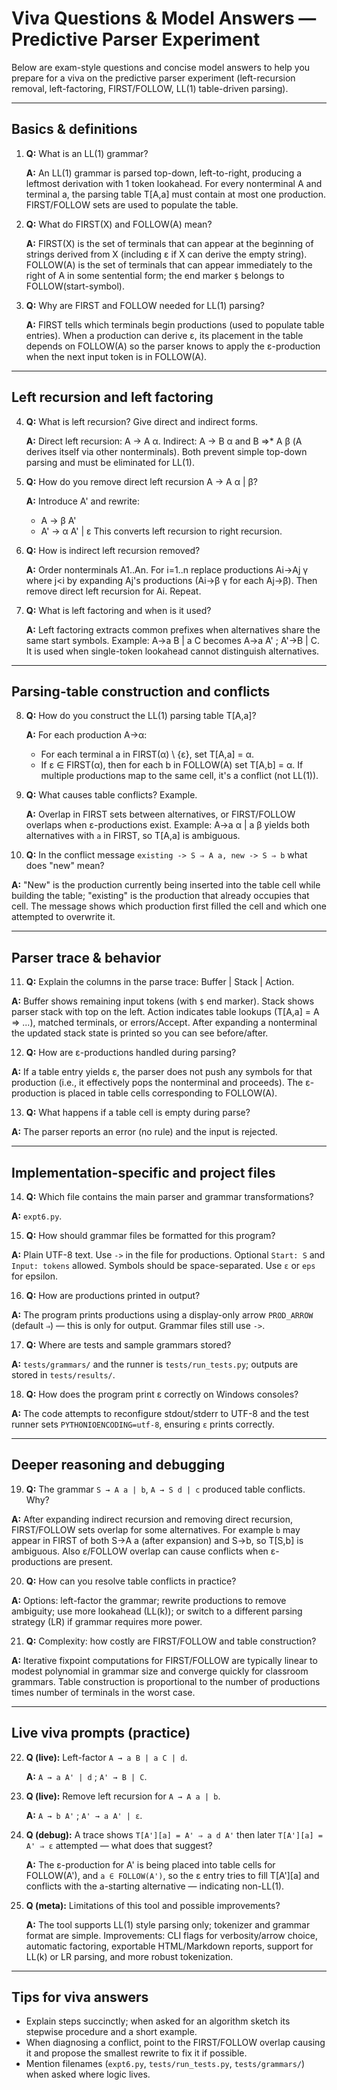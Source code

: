# Viva Questions & Model Answers — Predictive Parser Experiment

Below are exam-style questions and concise model answers to help you prepare for a viva on the predictive parser experiment (left-recursion removal, left-factoring, FIRST/FOLLOW, LL(1) table-driven parsing).

---

## Basics & definitions

1. **Q:** What is an LL(1) grammar?

   **A:** An LL(1) grammar is parsed top-down, left-to-right, producing a leftmost derivation with 1 token lookahead. For every nonterminal A and terminal a, the parsing table T[A,a] must contain at most one production. FIRST/FOLLOW sets are used to populate the table.

2. **Q:** What do FIRST(X) and FOLLOW(A) mean?

   **A:** FIRST(X) is the set of terminals that can appear at the beginning of strings derived from X (including ε if X can derive the empty string). FOLLOW(A) is the set of terminals that can appear immediately to the right of A in some sentential form; the end marker `$` belongs to FOLLOW(start-symbol).

3. **Q:** Why are FIRST and FOLLOW needed for LL(1) parsing?

   **A:** FIRST tells which terminals begin productions (used to populate table entries). When a production can derive ε, its placement in the table depends on FOLLOW(A) so the parser knows to apply the ε-production when the next input token is in FOLLOW(A).

---

## Left recursion and left factoring

4. **Q:** What is left recursion? Give direct and indirect forms.

   **A:** Direct left recursion: A → A α. Indirect: A → B α and B ⇒* A β (A derives itself via other nonterminals). Both prevent simple top-down parsing and must be eliminated for LL(1).

5. **Q:** How do you remove direct left recursion A → A α | β?

   **A:** Introduce A' and rewrite:
   - A → β A'
   - A' → α A' | ε
   This converts left recursion to right recursion.

6. **Q:** How is indirect left recursion removed?

   **A:** Order nonterminals A1..An. For i=1..n replace productions Ai→Aj γ where j<i by expanding Aj's productions (Ai→β γ for each Aj→β). Then remove direct left recursion for Ai. Repeat.

7. **Q:** What is left factoring and when is it used?

   **A:** Left factoring extracts common prefixes when alternatives share the same start symbols. Example: A→a B | a C becomes A→a A' ; A'→B | C. It is used when single-token lookahead cannot distinguish alternatives.

---

## Parsing-table construction and conflicts

8. **Q:** How do you construct the LL(1) parsing table T[A,a]?

   **A:** For each production A→α:
   - For each terminal a in FIRST(α) \ {ε}, set T[A,a] = α.
   - If ε ∈ FIRST(α), then for each b in FOLLOW(A) set T[A,b] = α.
   If multiple productions map to the same cell, it's a conflict (not LL(1)).

9. **Q:** What causes table conflicts? Example.

   **A:** Overlap in FIRST sets between alternatives, or FIRST/FOLLOW overlaps when ε-productions exist. Example: A→a α | a β yields both alternatives with `a` in FIRST, so T[A,a] is ambiguous.

10. **Q:** In the conflict message `existing -> S ⇒ A a, new -> S ⇒ b` what does "new" mean?

   **A:** "New" is the production currently being inserted into the table cell while building the table; "existing" is the production that already occupies that cell. The message shows which production first filled the cell and which one attempted to overwrite it.

---

## Parser trace & behavior

11. **Q:** Explain the columns in the parse trace: Buffer | Stack | Action.

   **A:** Buffer shows remaining input tokens (with `$` end marker). Stack shows parser stack with top on the left. Action indicates table lookups (T[A,a] = A ⇒ ...), matched terminals, or errors/Accept. After expanding a nonterminal the updated stack state is printed so you can see before/after.

12. **Q:** How are ε-productions handled during parsing?

   **A:** If a table entry yields ε, the parser does not push any symbols for that production (i.e., it effectively pops the nonterminal and proceeds). The ε-production is placed in table cells corresponding to FOLLOW(A).

13. **Q:** What happens if a table cell is empty during parse?

   **A:** The parser reports an error (no rule) and the input is rejected.

---

## Implementation-specific and project files

14. **Q:** Which file contains the main parser and grammar transformations?

   **A:** `expt6.py`.

15. **Q:** How should grammar files be formatted for this program?

   **A:** Plain UTF-8 text. Use `->` in the file for productions. Optional `Start: S` and `Input: tokens` allowed. Symbols should be space-separated. Use `ε` or `eps` for epsilon.

16. **Q:** How are productions printed in output?

   **A:** The program prints productions using a display-only arrow `PROD_ARROW` (default `⇒`) — this is only for output. Grammar files still use `->`.

17. **Q:** Where are tests and sample grammars stored?

   **A:** `tests/grammars/` and the runner is `tests/run_tests.py`; outputs are stored in `tests/results/`.

18. **Q:** How does the program print ε correctly on Windows consoles?

   **A:** The code attempts to reconfigure stdout/stderr to UTF-8 and the test runner sets `PYTHONIOENCODING=utf-8`, ensuring `ε` prints correctly.

---

## Deeper reasoning and debugging

19. **Q:** The grammar `S → A a | b`, `A → S d | c` produced table conflicts. Why?

   **A:** After expanding indirect recursion and removing direct recursion, FIRST/FOLLOW sets overlap for some alternatives. For example `b` may appear in FIRST of both S→A a (after expansion) and S→b, so T[S,b] is ambiguous. Also ε/FOLLOW overlap can cause conflicts when ε-productions are present.

20. **Q:** How can you resolve table conflicts in practice?

   **A:** Options: left-factor the grammar; rewrite productions to remove ambiguity; use more lookahead (LL(k)); or switch to a different parsing strategy (LR) if grammar requires more power.

21. **Q:** Complexity: how costly are FIRST/FOLLOW and table construction?

   **A:** Iterative fixpoint computations for FIRST/FOLLOW are typically linear to modest polynomial in grammar size and converge quickly for classroom grammars. Table construction is proportional to the number of productions times number of terminals in the worst case.

---

## Live viva prompts (practice)

22. **Q (live):** Left-factor `A → a B | a C | d`.

    **A:** `A → a A' | d` ; `A' → B | C`.

23. **Q (live):** Remove left recursion for `A → A a | b`.

    **A:** `A → b A'` ; `A' → a A' | ε`.

24. **Q (debug):** A trace shows `T[A'][a] = A' ⇒ a d A'` then later `T[A'][a] = A' ⇒ ε` attempted — what does that suggest?

    **A:** The ε-production for A' is being placed into table cells for FOLLOW(A'), and `a ∈ FOLLOW(A')`, so the ε entry tries to fill T[A'][a] and conflicts with the a-starting alternative — indicating non-LL(1).

25. **Q (meta):** Limitations of this tool and possible improvements?

    **A:** The tool supports LL(1) style parsing only; tokenizer and grammar format are simple. Improvements: CLI flags for verbosity/arrow choice, automatic factoring, exportable HTML/Markdown reports, support for LL(k) or LR parsing, and more robust tokenization.

---

## Tips for viva answers

- Explain steps succinctly; when asked for an algorithm sketch its stepwise procedure and a short example.
- When diagnosing a conflict, point to the FIRST/FOLLOW overlap causing it and propose the smallest rewrite to fix it if possible.
- Mention filenames (`expt6.py`, `tests/run_tests.py`, `tests/grammars/`) when asked where logic lives.

